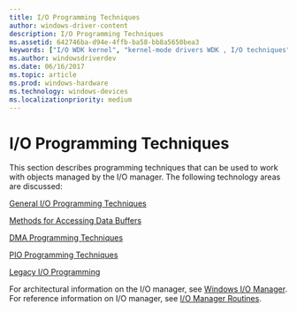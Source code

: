 ```yaml
---
title: I/O Programming Techniques
author: windows-driver-content
description: I/O Programming Techniques
ms.assetid: 642746ba-d94e-4ffb-ba58-bb8a5650bea3
keywords: ["I/O WDK kernel", "kernel-mode drivers WDK , I/O techniques", "IO WDK See I/O WDK", "transferring data WDK kernel", "data transfers WDK kernel"]
ms.author: windowsdriverdev
ms.date: 06/16/2017
ms.topic: article
ms.prod: windows-hardware
ms.technology: windows-devices
ms.localizationpriority: medium
---
```


# I/O Programming Techniques





This section describes programming techniques that can be used to work with objects managed by the I/O manager. The following technology areas are discussed:

[General I/O Programming Techniques](general-i-o-programming-techniques.md)

[Methods for Accessing Data Buffers](methods-for-accessing-data-buffers.md)

[DMA Programming Techniques](dma-programming-techniques.md)

[PIO Programming Techniques](pio-techniques.md)

[Legacy I/O Programming](legacy-i-o-programming.md)

For architectural information on the I/O manager, see [Windows I/O Manager](windows-kernel-mode-i-o-manager.md). For reference information on I/O manager, see [I/O Manager Routines](https://msdn.microsoft.com/library/windows/hardware/ff551797).

 

 




